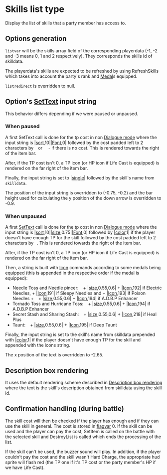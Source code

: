 # Skills list type

Display the list of skills that a party member has access to.

## Options generation

`listvar` will be the skills array field of the corresponding playerdata (-1, -2 and -3 means 0, 1 and 2 respectively). They corresponds the skills id of skilldata.

The playerdata's skills are expected to be refreshed by using RefreshSkills which takes into account the party's rank and [Medal](../../Enums%20and%20IDs/Medal.md)s equipped.

`listredirect` is overridden to null.

## Option's [SetText](../../SetText/SetText.md) input string

This behavior differs depending if we were paused or unpaused.

### When paused

A first SetText call is done for the tp cost in non [Dialogue mode](../../SetText/Dialogue%20mode.md) where the input string is |[sort](../../SetText/Individual%20commands/Sort.md),10||[Font](../../SetText/Individual%20commands/Font.md),0| followed by the cost padded left to 2 characters by ` ` or `  -` if there is no cost. This is rendered towards the right of the item bar. 

After, if the TP cost isn't 0, a TP icon (or HP icon if Life Cast is equipped) is rendered on the far right of the item bar. 

Finally, the input string is set to |[single](../../SetText/Individual%20commands/Single.md)\| followed by the skill's name from `skilldata`. 

The position of the input string is overridden to (-0.75, -0.2) and the bar height used for calculating the y position of the down arrow is overridden to -0.9.

### When unpaused

A first [SetText](../../SetText/SetText.md) call is done for the tp cost in non [Dialogue mode](../../SetText/Dialogue%20mode.md) where the input string is |[sort](../../SetText/Individual%20commands/Sort.md),10||[size](../../SetText/Individual%20commands/size.md),0.75||[Font](../../SetText/Individual%20commands/Font.md),0| followed by |[color](../../SetText/Individual%20commands/Color.md),1| if the player doesn't have enough TP for the skill followed by the cost padded left to 2 characters by ` `.  This is rendered towards the right of the item bar. 

After, if the TP cost isn't 0, a TP icon (or HP icon if Life Cast is equipped) is rendered on the far right of the item bar. 

Then, a string is built with [Icon](../../SetText/Individual%20commands/Icon.md) commands according to some medals being equipped (this is appended in the respective order if the medal is equipped):

* Needle Toss and Needle pincer: ` ` + |[size](../../SetText/Individual%20commands/size.md),0.55,0.6| + |[Icon](../../SetText/Individual%20commands/Icon.md),192| if Electric Needles, + |[Icon](../../SetText/Individual%20commands/Icon.md),191| if Sleepy Needles and + |[Icon](../../SetText/Individual%20commands/Icon.md),193| if Poison Needles + ` ` + |[size](../../SetText/Individual%20commands/size.md),0.55,0.6| + |[Icon](../../SetText/Individual%20commands/Icon.md),194| if A.D.B.P Enhancer
* Tornado Toss and Hurricane Toss: ` ` + |[size](../../SetText/Individual%20commands/size.md),0.55,0.6| + |[Icon](../../SetText/Individual%20commands/Icon.md),194| if A.D.B.P Enhancer
* Secret Stash and Sharing Stash: ` ` + |[size](../../SetText/Individual%20commands/size.md),0.55,0.6| + |[Icon](../../SetText/Individual%20commands/Icon.md),218| if Heal Plus
* Taunt: ` ` + |[size](../../SetText/Individual%20commands/size.md),0.55,0.6| + |[Icon](../../SetText/Individual%20commands/Icon.md),195| if Deep Taunt

Finally, the input string is set to the skill's name from skilldata prepended with |[color](../../SetText/Individual%20commands/Color.md),1| if the player doesn't have enough TP for the skill and appended with the icons string. 

The x position of the text is overridden to -2.65.

## Description box rendering

It uses the default rendering scheme described in [Description box rendering](../ShowItemList%20Life%20Cycle/Description%20box%20rendering.md) where the text is the skill's description obtained from skilldata using the skill id.

## Confirmation handling (during battle)

The skill cost will then be checked if the player has enough and if they can use the skill in general. The cost is stored in [flagvar](../../Flags%20arrays/flagvar.md) 0. If the skill can be used and the player can pay the cost, SetItem is called on the battle with the selected skill and DestroyList is called which ends the processing of the list.

If the skill can't be used, the buzzer sound will play. In addition, if the player couldn't pay the cost and the skill wasn't Hard Charge, the appropriate hud sprite will flash red (the TP one if it's TP cost or the party member's HP if we have Life Cast).
